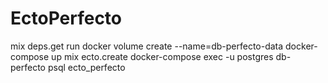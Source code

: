 # EctoPerfecto
mix deps.get
run docker volume create --name=db-perfecto-data
docker-compose up
mix ecto.create
docker-compose exec -u postgres db-perfecto psql ecto_perfecto
